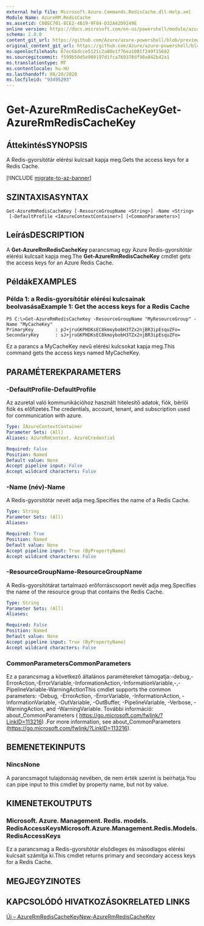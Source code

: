 ```yaml
---
external help file: Microsoft.Azure.Commands.RedisCache.dll-Help.xml
Module Name: AzureRM.RedisCache
ms.assetid: C0BEC701-8CE2-4B19-9F04-D32A42D9249E
online version: https://docs.microsoft.com/en-us/powershell/module/azurerm.rediscache/get-azurermrediscachekey
schema: 2.0.0
content_git_url: https://github.com/Azure/azure-powershell/blob/preview/src/ResourceManager/RedisCache/Commands.RedisCache/help/Get-AzureRmRedisCacheKey.md
original_content_git_url: https://github.com/Azure/azure-powershell/blob/preview/src/ResourceManager/RedisCache/Commands.RedisCache/help/Get-AzureRmRedisCacheKey.md
ms.openlocfilehash: 67ec6bdcce5121c2a80e1f76ea1081f249f15682
ms.sourcegitcommit: f599b50d5e980197d1fca769378df90a842b42a1
ms.translationtype: MT
ms.contentlocale: hu-HU
ms.lasthandoff: 08/20/2020
ms.locfileid: "93495293"
---
```

# <span data-ttu-id="ea302-101">Get-AzureRmRedisCacheKey</span><span class="sxs-lookup"><span data-stu-id="ea302-101">Get-AzureRmRedisCacheKey</span></span>

## <span data-ttu-id="ea302-102">Áttekintés</span><span class="sxs-lookup"><span data-stu-id="ea302-102">SYNOPSIS</span></span>
<span data-ttu-id="ea302-103">A Redis-gyorsítótár elérési kulcsait kapja meg.</span><span class="sxs-lookup"><span data-stu-id="ea302-103">Gets the access keys for a Redis Cache.</span></span>

[!INCLUDE [migrate-to-az-banner](../../includes/migrate-to-az-banner.md)]

## <span data-ttu-id="ea302-104">SZINTAXISA</span><span class="sxs-lookup"><span data-stu-id="ea302-104">SYNTAX</span></span>

```
Get-AzureRmRedisCacheKey [-ResourceGroupName <String>] -Name <String>
 [-DefaultProfile <IAzureContextContainer>] [<CommonParameters>]
```

## <span data-ttu-id="ea302-105">Leírás</span><span class="sxs-lookup"><span data-stu-id="ea302-105">DESCRIPTION</span></span>
<span data-ttu-id="ea302-106">A **Get-AzureRmRedisCacheKey** parancsmag egy Azure Redis-gyorsítótár elérési kulcsait kapja meg.</span><span class="sxs-lookup"><span data-stu-id="ea302-106">The **Get-AzureRmRedisCacheKey** cmdlet gets the access keys for an Azure Redis Cache.</span></span>

## <span data-ttu-id="ea302-107">Példák</span><span class="sxs-lookup"><span data-stu-id="ea302-107">EXAMPLES</span></span>

### <span data-ttu-id="ea302-108">Példa 1: a Redis-gyorsítótár elérési kulcsainak beolvasása</span><span class="sxs-lookup"><span data-stu-id="ea302-108">Example 1: Get the access keys for a Redis Cache</span></span>
```
PS C:\>Get-AzureRmRedisCacheKey -ResourceGroupName "MyResourceGroup" -Name "MyCacheKey"
PrimaryKey        : pJ+jruGKPHDKsEC8kmoybobH3TZx2njBR3ipEsquZFo=
SecondaryKey      : sJ+jruGKPHDKsEC8kmoybobH3TZx2njBR3ipEsquZFo=
```

<span data-ttu-id="ea302-109">Ez a parancs a MyCacheKey nevű elérési kulcsokat kapja meg.</span><span class="sxs-lookup"><span data-stu-id="ea302-109">This command gets the access keys named MyCacheKey.</span></span>

## <span data-ttu-id="ea302-110">PARAMÉTEREK</span><span class="sxs-lookup"><span data-stu-id="ea302-110">PARAMETERS</span></span>

### <span data-ttu-id="ea302-111">-DefaultProfile</span><span class="sxs-lookup"><span data-stu-id="ea302-111">-DefaultProfile</span></span>
<span data-ttu-id="ea302-112">Az azuretal való kommunikációhoz használt hitelesítő adatok, fiók, bérlői fiók és előfizetés.</span><span class="sxs-lookup"><span data-stu-id="ea302-112">The credentials, account, tenant, and subscription used for communication with azure.</span></span>

```yaml
Type: IAzureContextContainer
Parameter Sets: (All)
Aliases: AzureRmContext, AzureCredential

Required: False
Position: Named
Default value: None
Accept pipeline input: False
Accept wildcard characters: False
```

### <span data-ttu-id="ea302-113">-Name (név)</span><span class="sxs-lookup"><span data-stu-id="ea302-113">-Name</span></span>
<span data-ttu-id="ea302-114">A Redis-gyorsítótár nevét adja meg.</span><span class="sxs-lookup"><span data-stu-id="ea302-114">Specifies the name of a Redis Cache.</span></span>

```yaml
Type: String
Parameter Sets: (All)
Aliases:

Required: True
Position: Named
Default value: None
Accept pipeline input: True (ByPropertyName)
Accept wildcard characters: False
```

### <span data-ttu-id="ea302-115">-ResourceGroupName</span><span class="sxs-lookup"><span data-stu-id="ea302-115">-ResourceGroupName</span></span>
<span data-ttu-id="ea302-116">A Redis-gyorsítótárat tartalmazó erőforráscsoport nevét adja meg.</span><span class="sxs-lookup"><span data-stu-id="ea302-116">Specifies the name of the resource group that contains the Redis Cache.</span></span>

```yaml
Type: String
Parameter Sets: (All)
Aliases:

Required: False
Position: Named
Default value: None
Accept pipeline input: True (ByPropertyName)
Accept wildcard characters: False
```

### <span data-ttu-id="ea302-117">CommonParameters</span><span class="sxs-lookup"><span data-stu-id="ea302-117">CommonParameters</span></span>
<span data-ttu-id="ea302-118">Ez a parancsmag a következő általános paramétereket támogatja:-debug,-ErrorAction,-ErrorVariable,-InformationAction,-InformationVariable,-,-PipelineVariable-WarningAction</span><span class="sxs-lookup"><span data-stu-id="ea302-118">This cmdlet supports the common parameters: -Debug, -ErrorAction, -ErrorVariable, -InformationAction, -InformationVariable, -OutVariable, -OutBuffer, -PipelineVariable, -Verbose, -WarningAction, and -WarningVariable.</span></span> <span data-ttu-id="ea302-119">További információ: about_CommonParameters ( https://go.microsoft.com/fwlink/?LinkID=113216) .</span><span class="sxs-lookup"><span data-stu-id="ea302-119">For more information, see about_CommonParameters (https://go.microsoft.com/fwlink/?LinkID=113216).</span></span>

## <span data-ttu-id="ea302-120">BEMENETEK</span><span class="sxs-lookup"><span data-stu-id="ea302-120">INPUTS</span></span>

### <span data-ttu-id="ea302-121">Nincs</span><span class="sxs-lookup"><span data-stu-id="ea302-121">None</span></span>
<span data-ttu-id="ea302-122">A parancsmagot tulajdonság nevében, de nem érték szerint is beírhatja.</span><span class="sxs-lookup"><span data-stu-id="ea302-122">You can pipe input to this cmdlet by property name, but not by value.</span></span>

## <span data-ttu-id="ea302-123">KIMENETEK</span><span class="sxs-lookup"><span data-stu-id="ea302-123">OUTPUTS</span></span>

### <span data-ttu-id="ea302-124">Microsoft. Azure. Management. Redis. models. RedisAccessKeys</span><span class="sxs-lookup"><span data-stu-id="ea302-124">Microsoft.Azure.Management.Redis.Models.RedisAccessKeys</span></span>
<span data-ttu-id="ea302-125">Ez a parancsmag a Redis-gyorsítótár elsődleges és másodlagos elérési kulcsait számítja ki.</span><span class="sxs-lookup"><span data-stu-id="ea302-125">This cmdlet returns primary and secondary access keys for a Redis Cache.</span></span>

## <span data-ttu-id="ea302-126">MEGJEGYZI</span><span class="sxs-lookup"><span data-stu-id="ea302-126">NOTES</span></span>

## <span data-ttu-id="ea302-127">KAPCSOLÓDÓ HIVATKOZÁSOK</span><span class="sxs-lookup"><span data-stu-id="ea302-127">RELATED LINKS</span></span>

[<span data-ttu-id="ea302-128">Új – AzureRmRedisCacheKey</span><span class="sxs-lookup"><span data-stu-id="ea302-128">New-AzureRmRedisCacheKey</span></span>](./New-AzureRmRedisCacheKey.md)


